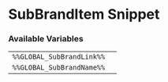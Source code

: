 # SubBrandItem Snippet

### Available Variables
|||
|---|---|
| `%%GLOBAL_SubBrandLink%%` |
| `%%GLOBAL_SubBrandName%%` |
